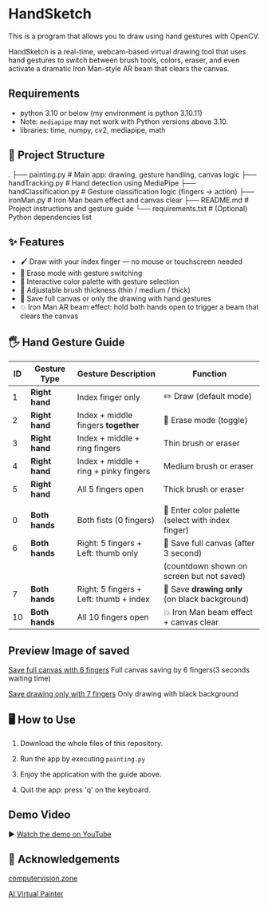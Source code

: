 # HandSketch
This is a program that allows you to draw using hand gestures with OpenCV.

HandSketch is a real-time, webcam-based virtual drawing tool that uses hand gestures to switch between brush tools, colors, eraser, and even activate a dramatic Iron Man-style AR beam that clears the canvas.


## Requirements
- python 3.10 or below (my environment is python 3.10.11)
- Note: `mediapipe` may not work with Python versions above 3.10.
- libraries: time, numpy, cv2, mediapipe, math


## 📁 Project Structure

.
├── painting.py             # Main app: drawing, gesture handling, canvas logic
├── handTracking.py         # Hand detection using MediaPipe
├── handClassification.py   # Gesture classification logic (fingers → action)
├── ironMan.py              # Iron Man beam effect and canvas clear
├── README.md               # Project instructions and gesture guide
└── requirements.txt        # (Optional) Python dependencies list


## ✨ Features
- 🖌️ Draw with your index finger — no mouse or touchscreen needed
- 🧽 Erase mode with gesture switching
- 🎨 Interactive color palette with gesture selection
- 📏 Adjustable brush thickness (thin / medium / thick)
- 💾 Save full canvas or only the drawing with hand gestures
- 💥 Iron Man AR beam effect: hold both hands open to trigger a beam that clears the canvas


## 🖐️ Hand Gesture Guide

| ID  | Gesture Type     | Gesture Description                                            | Function                                  |
|-----|------------------|----------------------------------------------------------------|-------------------------------------------|
| 1   | **Right hand**   | Index finger only                                              | ✏️ Draw (default mode)                    |
| 2   | **Right hand**   | Index + middle fingers **together**                            | 🧽 Erase mode (toggle)                    |
| 3   | **Right hand**   | Index + middle + ring fingers                                  | Thin brush or eraser                     |
| 4   | **Right hand**   | Index + middle + ring + pinky fingers                          | Medium brush or eraser                   |
| 5   | **Right hand**   | All 5 fingers open                                             | Thick brush or eraser                    |
|     |                  |                                                                |                                           |
| 0   | **Both hands**   | Both fists (0 fingers)                                         | 🎨 Enter color palette (select with index finger) |
| 6   | **Both hands**   | Right: 5 fingers + Left: thumb only                            | 💾 Save full canvas (after 3 second)     |
|     |                  |                                                                | (countdown shown on screen but not saved)|
| 7   | **Both hands**   | Right: 5 fingers + Left: thumb + index                         | 💾 Save **drawing only** (on black background) |
| 10  | **Both hands**   | All 10 fingers open                                            | 💥 Iron Man beam effect + canvas clear   |


## Preview Image of saved 
[Save full canvas with 6 fingers](./canvas_full_20250608_150505_3082.pngcanvas_full)
Full canvas saving by 6 fingers(3 seconds waiting time)

[Save drawing only with 7 fingers](./drawing_only_20250608_150507_4070.png)
Only drawing with black background

## 🖥️ How to Use

1. Download the whole files of this repository.

2. Run the app by executing `painting.py`

3. Enjoy the application with the guide above.

4. Quit the app: press 'q' on the keyboard.


## Demo Video

▶️ [Watch the demo on YouTube](https://youtu.be/h_TFbRmyO_Y)


## 📄 Acknowledgements

[computervision.zone](https://www.computervision.zone/courses/ai-virtual-painter/)

[AI Virtual Painter](https://www.youtube.com/watch?v=ZiwZaAVbXQo)